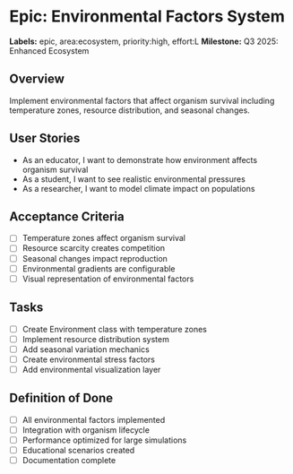 # Epic: Environmental Factors System

**Labels:** epic, area:ecosystem, priority:high, effort:L
**Milestone:** Q3 2025: Enhanced Ecosystem

## Overview
Implement environmental factors that affect organism survival including temperature zones, resource distribution, and seasonal changes.

## User Stories
- As an educator, I want to demonstrate how environment affects organism survival
- As a student, I want to see realistic environmental pressures
- As a researcher, I want to model climate impact on populations

## Acceptance Criteria
- [ ] Temperature zones affect organism survival
- [ ] Resource scarcity creates competition
- [ ] Seasonal changes impact reproduction
- [ ] Environmental gradients are configurable
- [ ] Visual representation of environmental factors

## Tasks
- [ ] Create Environment class with temperature zones
- [ ] Implement resource distribution system
- [ ] Add seasonal variation mechanics
- [ ] Create environmental stress factors
- [ ] Add environmental visualization layer

## Definition of Done
- [ ] All environmental factors implemented
- [ ] Integration with organism lifecycle
- [ ] Performance optimized for large simulations
- [ ] Educational scenarios created
- [ ] Documentation complete